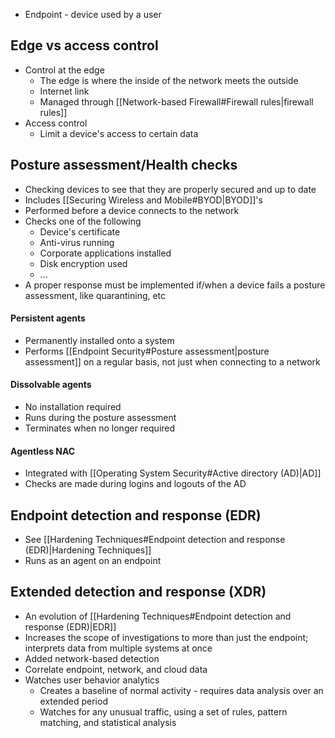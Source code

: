 - Endpoint - device used by a user
## Edge vs access control
- Control at the edge
	- The edge is where the inside of the network meets the outside
	- Internet link
	- Managed through [[Network-based Firewall#Firewall rules|firewall rules]]
- Access control
	- Limit a device's access to certain data
## Posture assessment/Health checks
- Checking devices to see that they are properly secured and up to date
- Includes [[Securing Wireless and Mobile#BYOD|BYOD]]'s
- Performed before a device connects to the network
- Checks one of the following
	- Device's certificate
	- Anti-virus running
	- Corporate applications installed
	- Disk encryption used
	- ...
- A proper response must be implemented if/when a device fails a posture assessment, like quarantining, etc
#### Persistent agents
- Permanently installed onto a system
- Performs [[Endpoint Security#Posture assessment|posture assessment]] on a regular basis, not just when connecting to a network
#### Dissolvable agents
- No installation required
- Runs during the posture assessment
- Terminates when no longer required
#### Agentless NAC
- Integrated with [[Operating System Security#Active directory (AD)|AD]]
- Checks are made during logins and logouts of the AD
## Endpoint detection and response (EDR)
- See [[Hardening Techniques#Endpoint detection and response (EDR)|Hardening Techniques]]
- Runs as an agent on an endpoint
## Extended detection and response (XDR)
- An evolution of [[Hardening Techniques#Endpoint detection and response (EDR)|EDR]]
- Increases the scope of investigations to more than just the endpoint; interprets data from multiple systems at once
- Added network-based detection
- Correlate endpoint, network, and cloud data
- Watches user behavior analytics
	- Creates a baseline of normal activity - requires data analysis over an extended period
	- Watches for any unusual traffic, using a set of rules, pattern matching, and statistical analysis
